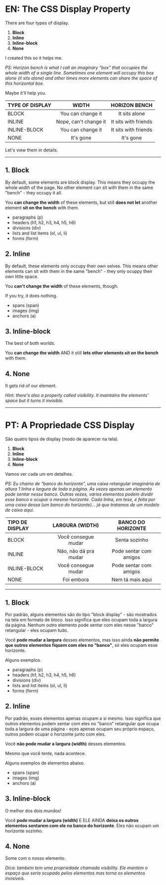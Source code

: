 # EN: The CSS Display Property

There are four types of display.

1. **Block**
2. **Inline**
3. **Inline-block**
4. **None**

I created this so it helps me.

*PS: Horizon bench is what I call an imaginary "box" that occupies the whole width of a single line. Sometimes one element will occupy this box alone (it sits alone) and other times more elements can share the space of this horizontal box.*

Maybe it'll help you.

TYPE OF DISPLAY | WIDTH | HORIZON BENCH 
:----------------|:-------:|:-----------------:
BLOCK | You can change it | It sits alone
INLINE | Nope, can't change it | It sits with friends
INLINE-BLOCK | You can change it | It sits with friends
NONE | It's gone | It's gone


Let's view them in details.

---

## 1. Block
By default, some elements are block display. This means they occupy the whole width of the page. No other element can sit with them in the same "bench" - they occupy it all.

You **can change the width** of these elements, but still **does not let** another element **sit on the bench** with them.

- paragraphs (p)
- headers (h1, h2, h3, h4, h5, h6)
- divisions (div)
- lists and list items (ol, ul, li)
- forms (form)

## 2. Inline
By default, these elements only occupy their own selves. This means other elements can sit with them in the same "bench" - they only ocuppy their own little space.

You **can't change the width** of these elements, though.

If you try, it does nothing.

- spans (span)
- images (img)
- anchors (a)

## 3. Inline-block
The best of both worlds.
 
You **can change the width** AND it still **lets other elements sit on the bench** with them.

## 4. None

It gets rid of our element.

*Hint: there's also a property called visibility. It maintains the elements' space but it turns it invisible.*

---
# PT: A Propriedade CSS Display

São quatro tipos de display (modo de aparecer na tela).

1. **Block**
2. **Inline**
3. **Inline-block**
4. **None**

Vamos ver cada um em detalhes.

*PS: Eu chamo de "banco do horizonte", uma caixa retangular imaginária de altura 1 linha e largura de toda a página. Às vezes apenas um elemento pode sentar nesse banco. Outras vezes, vários elementos podem dividir esse banco e ocupar o mesmo horizonte. Cada linha, em tese, é feita por uma caixa dessa (um banco do horizonte)... já que tratamos de um modelo de caixa aqui.*

TIPO DE DISPLAY | LARGURA (WIDTH) | BANCO DO HORIZONTE
:----------------|:-------:|:-----------------:
BLOCK | Você consegue mudar | Senta sozinho
INLINE | Não, não dá pra mudar | Pode sentar com amigos
INLINE-BLOCK | Você consegue mudar | Pode sentar com amigos
NONE | Foi embora | Nem tá mais aqui

---

## 1. Block

Por padrão, alguns elementos são do tipo "block display" - são mostrados na tela em formato de bloco. Isso significa que eles ocupam toda a largura da página. Nenhum outro elemento pode sentar com eles nesse "banco" retangular - eles ocupam tudo. 

Você **pode mudar a largura** desses elementos, mas isso ainda **não permite que outros elementos fiquem com eles no "banco"**, só eles ocupam esse horizonte.

Alguns exemplos.

- paragraphs (p)
- headers (h1, h2, h3, h4, h5, h6)
- divisions (div)
- lists and list items (ol, ul, li)
- forms (form)


## 2. Inline

Por padrão, esses elementos apenas ocupam a si mesmo. Isso significa que outros elementos podem sentar com eles no "banco" retangular que ocupa toda a largura de uma página - eçes apenas ocupam seu próprio espaço, outros podem ocupar o horizonte junto com eles.

Você **não pode mudar a largura (width)** desses elementos. 

Mesmo que você tente, nada acontece. 

Alguns exemplos de elementos abaixo.

- spans (span)
- images (img)
- anchors (a)


## 3. Inline-block

O melhor dos dois mundos!

Você **pode mudar a largura (width)** E ELE AINDA **deixa os outros elementos sentarem com ele no banco do horizonte**. Eles não ocupam um horizonte sozinho. 

## 4. None

Some com o nosso elemento. 

*Dica: também tem uma propriedade chamada visibility. Ele mantém o espaço que seria ocupado pelos elementos mas torna os elementos invisíveis.*